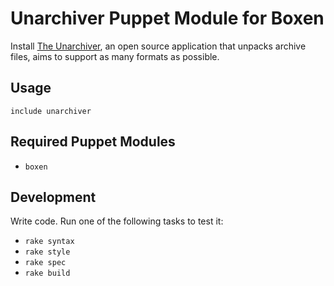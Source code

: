 # Unarchiver Puppet Module for Boxen

Install [The Unarchiver](http://wakaba.c3.cx/s/apps/unarchiver.html), an open source application that unpacks archive files, aims to support as many formats as possible.

## Usage

```puppet
include unarchiver
```

## Required Puppet Modules

* `boxen`

## Development

Write code. Run one of the following tasks to test it:
* `rake syntax`
* `rake style`
* `rake spec`
* `rake build`
